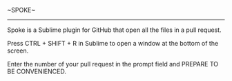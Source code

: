 ~SPOKE~

----------------------------------------------------------------------------------------

Spoke is a Sublime plugin for GitHub that open all the files in a pull request.

Press CTRL + SHIFT + R in Sublime to open a window at the bottom of the screen.

Enter the number of your pull request in the prompt field and PREPARE TO BE CONVENIENCED.
